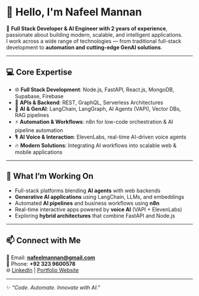 # 👋 Hello, I'm Nafeel Mannan  

🚀 **Full Stack Developer & AI Engineer with 2 years of experience**, passionate about building modern, scalable, and intelligent applications.  
I work across a wide range of technologies — from traditional full-stack development to **automation and cutting-edge GenAI solutions**.  

---

## 💻 Core Expertise  
- 🌐 **Full Stack Development**: Node.js, FastAPI, React.js, MongoDB, Supabase, Firebase  
- 🔧 **APIs & Backend**: REST, GraphQL, Serverless Architectures  
- 🤖 **AI & GenAI**: LangChain, LangGraph, AI Agents (VAPI), Vector DBs, RAG pipelines  
- ⚡ **Automation & Workflows**: n8n for low-code orchestration & AI pipeline automation  
- 🎙️ **AI Voice & Interaction**: ElevenLabs, real-time AI-driven voice agents  
- 🔥 **Modern Solutions**: Integrating AI workflows into scalable web & mobile applications  

---

## 🚀 What I’m Working On  
- Full-stack platforms blending **AI agents** with web backends  
- **Generative AI applications** using LangChain, LLMs, and embeddings  
- Automated **AI pipelines** and business workflows using **n8n**  
- Real-time interactive apps powered by **voice AI** (VAPI + ElevenLabs)  
- Exploring **hybrid architectures** that combine FastAPI and Node.js  

---

## 📫 Connect with Me  
📧 Email: **nafeelmannan@gmail.com**  
📱 Phone: **+92 323 9600578**  
🌐 [LinkedIn](https://www.linkedin.com) | [Portfolio Website](https://www.github.com/nafeel-mannan)  

---
✨ _“Code. Automate. Innovate with AI.”_  
